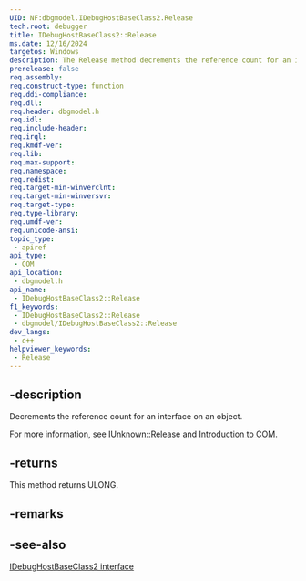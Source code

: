 ```yaml
---
UID: NF:dbgmodel.IDebugHostBaseClass2.Release
tech.root: debugger
title: IDebugHostBaseClass2::Release
ms.date: 12/16/2024
targetos: Windows
description: The Release method decrements the reference count for an interface on an object.
prerelease: false
req.assembly: 
req.construct-type: function
req.ddi-compliance: 
req.dll: 
req.header: dbgmodel.h
req.idl: 
req.include-header: 
req.irql: 
req.kmdf-ver: 
req.lib: 
req.max-support: 
req.namespace: 
req.redist: 
req.target-min-winverclnt: 
req.target-min-winversvr: 
req.target-type: 
req.type-library: 
req.umdf-ver: 
req.unicode-ansi: 
topic_type:
 - apiref
api_type:
 - COM
api_location:
 - dbgmodel.h
api_name:
 - IDebugHostBaseClass2::Release
f1_keywords:
 - IDebugHostBaseClass2::Release
 - dbgmodel/IDebugHostBaseClass2::Release
dev_langs:
 - c++
helpviewer_keywords:
 - Release
---
```


## -description

Decrements the reference count for an interface on an object. 

For more information, see [IUnknown::Release](/windows/win32/api/unknwn/nf-unknwn-iunknown-release) and [Introduction to COM](/cpp/atl/introduction-to-com).

## -returns

This method returns ULONG.

## -remarks

## -see-also

[IDebugHostBaseClass2 interface](nn-dbgmodel-idebughostbaseclass2.md)
